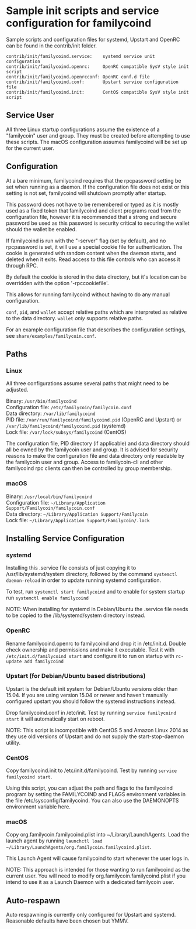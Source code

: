 Sample init scripts and service configuration for familycoind
==========================================================

Sample scripts and configuration files for systemd, Upstart and OpenRC
can be found in the contrib/init folder.

    contrib/init/familycoind.service:    systemd service unit configuration
    contrib/init/familycoind.openrc:     OpenRC compatible SysV style init script
    contrib/init/familycoind.openrcconf: OpenRC conf.d file
    contrib/init/familycoind.conf:       Upstart service configuration file
    contrib/init/familycoind.init:       CentOS compatible SysV style init script

Service User
---------------------------------

All three Linux startup configurations assume the existence of a "familycoin" user
and group.  They must be created before attempting to use these scripts.
The macOS configuration assumes familycoind will be set up for the current user.

Configuration
---------------------------------

At a bare minimum, familycoind requires that the rpcpassword setting be set
when running as a daemon.  If the configuration file does not exist or this
setting is not set, familycoind will shutdown promptly after startup.

This password does not have to be remembered or typed as it is mostly used
as a fixed token that familycoind and client programs read from the configuration
file, however it is recommended that a strong and secure password be used
as this password is security critical to securing the wallet should the
wallet be enabled.

If familycoind is run with the "-server" flag (set by default), and no rpcpassword is set,
it will use a special cookie file for authentication. The cookie is generated with random
content when the daemon starts, and deleted when it exits. Read access to this file
controls who can access it through RPC.

By default the cookie is stored in the data directory, but it's location can be overridden
with the option '-rpccookiefile'.

This allows for running familycoind without having to do any manual configuration.

`conf`, `pid`, and `wallet` accept relative paths which are interpreted as
relative to the data directory. `wallet` *only* supports relative paths.

For an example configuration file that describes the configuration settings,
see `share/examples/familycoin.conf`.

Paths
---------------------------------

### Linux

All three configurations assume several paths that might need to be adjusted.

Binary:              `/usr/bin/familycoind`  
Configuration file:  `/etc/familycoin/familycoin.conf`  
Data directory:      `/var/lib/familycoind`  
PID file:            `/var/run/familycoind/familycoind.pid` (OpenRC and Upstart) or `/var/lib/familycoind/familycoind.pid` (systemd)  
Lock file:           `/var/lock/subsys/familycoind` (CentOS)  

The configuration file, PID directory (if applicable) and data directory
should all be owned by the familycoin user and group.  It is advised for security
reasons to make the configuration file and data directory only readable by the
familycoin user and group.  Access to familycoin-cli and other familycoind rpc clients
can then be controlled by group membership.

### macOS

Binary:              `/usr/local/bin/familycoind`  
Configuration file:  `~/Library/Application Support/Familycoin/familycoin.conf`  
Data directory:      `~/Library/Application Support/Familycoin`  
Lock file:           `~/Library/Application Support/Familycoin/.lock`  

Installing Service Configuration
-----------------------------------

### systemd

Installing this .service file consists of just copying it to
/usr/lib/systemd/system directory, followed by the command
`systemctl daemon-reload` in order to update running systemd configuration.

To test, run `systemctl start familycoind` and to enable for system startup run
`systemctl enable familycoind`

NOTE: When installing for systemd in Debian/Ubuntu the .service file needs to be copied to the /lib/systemd/system directory instead.

### OpenRC

Rename familycoind.openrc to familycoind and drop it in /etc/init.d.  Double
check ownership and permissions and make it executable.  Test it with
`/etc/init.d/familycoind start` and configure it to run on startup with
`rc-update add familycoind`

### Upstart (for Debian/Ubuntu based distributions)

Upstart is the default init system for Debian/Ubuntu versions older than 15.04. If you are using version 15.04 or newer and haven't manually configured upstart you should follow the systemd instructions instead.

Drop familycoind.conf in /etc/init.  Test by running `service familycoind start`
it will automatically start on reboot.

NOTE: This script is incompatible with CentOS 5 and Amazon Linux 2014 as they
use old versions of Upstart and do not supply the start-stop-daemon utility.

### CentOS

Copy familycoind.init to /etc/init.d/familycoind. Test by running `service familycoind start`.

Using this script, you can adjust the path and flags to the familycoind program by
setting the FAMILYCOIND and FLAGS environment variables in the file
/etc/sysconfig/familycoind. You can also use the DAEMONOPTS environment variable here.

### macOS

Copy org.familycoin.familycoind.plist into ~/Library/LaunchAgents. Load the launch agent by
running `launchctl load ~/Library/LaunchAgents/org.familycoin.familycoind.plist`.

This Launch Agent will cause familycoind to start whenever the user logs in.

NOTE: This approach is intended for those wanting to run familycoind as the current user.
You will need to modify org.familycoin.familycoind.plist if you intend to use it as a
Launch Daemon with a dedicated familycoin user.

Auto-respawn
-----------------------------------

Auto respawning is currently only configured for Upstart and systemd.
Reasonable defaults have been chosen but YMMV.

